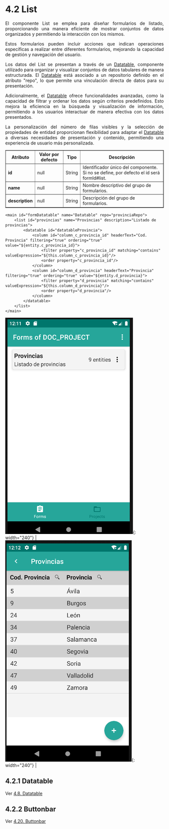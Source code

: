 # 4.2 List
<div style="text-align: justify;">
    <p>El componente List se emplea para diseñar formularios de listado, proporcionando una manera eficiente de mostrar conjuntos de datos organizados y permitiendo la interacción con los mismos.</p>
    <p>Estos formularios pueden incluir acciones que indican operaciones específicas a realizar entre diferentes formularios, mejorando la capacidad de gestión y navegación del usuario.</p>
    <p>Los datos del List se presentan a través de un <a href="../datatable.es">Datatable</a>, componente utilizado para organizar y visualizar conjuntos de datos tabulares de manera estructurada. El <a href="../datatable.es">Datatable</a> está asociado a un repositorio definido en el atributo "repo", lo que permite una vinculación directa de datos para su presentación.</p>
    <p>Adicionalmente, el <a href="../datatable.es">Datatable</a> ofrece funcionalidades avanzadas, como la capacidad de filtrar y ordenar los datos según criterios predefinidos. Esto mejora la eficiencia en la búsqueda y visualización de información, permitiendo a los usuarios interactuar de manera efectiva con los datos presentados.</p>
    <p>La personalización del número de filas visibles y la selección de propiedades de entidad proporcionan flexibilidad para adaptar el <a href="../datatable.es">Datatable</a> a diversas necesidades de presentación y contenido, permitiendo una experiencia de usuario más personalizada.</p>
</div>
<table border="1">
    <thead>
        <tr>
            <th colspan="2">Atributo</th>
            <th>Valor por defecto</th>
            <th>Tipo</th>
            <th>Descripción</th>
         </tr>
    </thead>
    <tbody>
        <tr>
            <td colspan="2"><strong>id</strong></td>
            <td>null</td>
            <td>String</td>
            <td>Identificador único del componente. Si no se define, por defecto el id será formId#list.</td>
        </tr>
        <tr>
            <td colspan="2"><strong>name</strong></td>
            <td>null</td>
            <td>String</td>
            <td>Nombre descriptivo del grupo de formularios.</td>
        </tr>
        <tr>
            <td colspan="2"><strong>description</strong></td>
            <td>null</td>
            <td>String</td>
            <td>Descripción del grupo de formularios.</td>
        </tr>
    </tbody>
</table>

    <main id="formDatatable" name="Datatable" repo="provinciaRepo">
        <list id="provincias" name="Provincias" description="Listado de provincias">
            <datatable id="datatableProvincia">
                <column id="column_c_provincia_id" headerText="Cod. Provincia" filtering="true" ordering="true" value="${entity.c_provincia_id}">
                    <filter property="c_provincia_id" matching="contains" valueExpression="${this.column_c_provincia_id}"/>
                    <order property="c_provincia_id"/>
                </column>
                <column id="column_d_provincia" headerText="Provincia" filtering="true" ordering="true" value="${entity.d_provincia}">
                    <filter property="d_provincia" matching="contains" valueExpression="${this.column_d_provincia}"/>
                    <order property="d_provincia"/>
                </column>
            </datatable>
        </list>
    </main>

![Imagen 1](../img/list1.png){: width="240"} | ![Imagen 2](../img/list2.png){: width="240"} |

## 4.2.1 Datatable
Ver [4.8. Datatable](datatable.es.md)

## 4.2.2 Buttonbar
Ver [4.20. Buttonbar](buttonbar.es.md)